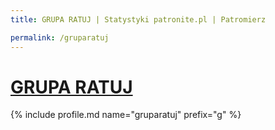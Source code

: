 ```yaml
---
title: GRUPA RATUJ | Statystyki patronite.pl | Patromierz

permalink: /gruparatuj
---
```


# [GRUPA RATUJ](https://patronite.pl/gruparatuj)

{% include profile.md name="gruparatuj" prefix="g" %}
